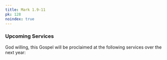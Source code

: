 ```yaml
---
title: Mark 1.9-11
pk: 128
noindex: true
---
```


### Upcoming Services

God willing, this Gospel will be proclaimed at the following services over the next year:


